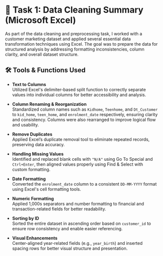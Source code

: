 
# 🧼 Task 1: Data Cleaning Summary (Microsoft Excel)

As part of the data cleaning and preprocessing task, I worked with a customer marketing dataset and applied several essential data transformation techniques using Excel. The goal was to prepare the data for structured analysis by addressing formatting inconsistencies, column clarity, and overall dataset structure.

## 🛠️ Tools & Functions Used

- **Text to Columns**  
  Utilized Excel's delimiter-based split function to correctly separate values into individual columns for better accessibility and analysis.

- **Column Renaming & Reorganization**  
  Standardized column names such as `Kidhome`, `Teenhome`, and `Dt_Customer` to `kid_home`, `teen_home`, and `enrolment_date` respectively, ensuring clarity and consistency. Columns were also rearranged to improve logical flow and usability.

- **Remove Duplicates**  
  Applied Excel’s duplicate removal tool to eliminate repeated records, preserving data accuracy.

- **Handling Missing Values**  
  Identified and replaced blank cells with `"N/A"` using Go To Special and `Ctrl+Enter`, then aligned values properly using Find & Select with custom formatting.

- **Date Formatting**  
  Converted the `enrolment_date` column to a consistent `DD-MM-YYYY` format using Excel's cell formatting tools.

- **Numeric Formatting**  
  Applied 1,000s separators and number formatting to financial and transaction-related fields for better readability.

- **Sorting by ID**  
  Sorted the entire dataset in ascending order based on `customer_id` to ensure row consistency and enable easier referencing.

- **Visual Enhancements**  
  Center-aligned year-related fields (e.g., `year_birth`) and inserted spacing rows for better visual structure and presentation.
